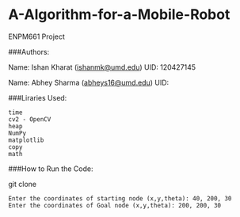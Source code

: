 # A-Algorithm-for-a-Mobile-Robot
ENPM661 Project


###Authors:

Name: Ishan Kharat (ishanmk@umd.edu)
UID: 120427145

Name: Abhey Sharma (abheys16@umd.edu)
UID: 

###Liraries Used:

    time
    cv2 - OpenCV
    heap
    NumPy
    matplotlib
    copy
    math

###How to Run the Code:

git clone

    Enter the coordinates of starting node (x,y,theta): 40, 200, 30
    Enter the coordinates of Goal node (x,y,theta): 200, 200, 30
    
